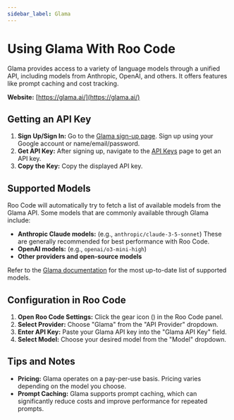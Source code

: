 ```yaml
---
sidebar_label: Glama
---
```


# Using Glama With Roo Code

Glama provides access to a variety of language models through a unified API, including models from Anthropic, OpenAI, and others.  It offers features like prompt caching and cost tracking.

**Website:** [https://glama.ai/](https://glama.ai/)

## Getting an API Key

1.  **Sign Up/Sign In:** Go to the [Glama sign-up page](https://glama.ai/sign-up). Sign up using your Google account or name/email/password.
2.  **Get API Key:** After signing up, navigate to the [API Keys](https://glama.ai/settings/gateway/api-keys) page to get an API key.
3.  **Copy the Key:** Copy the displayed API key.

## Supported Models

Roo Code will automatically try to fetch a list of available models from the Glama API.  Some models that are commonly available through Glama include:

*  **Anthropic Claude models:**  (e.g., `anthropic/claude-3-5-sonnet`)  These are generally recommended for best performance with Roo Code.
*  **OpenAI models:** (e.g., `openai/o3-mini-high`)
*  **Other providers and open-source models**
    
Refer to the [Glama documentation](https://glama.ai/models) for the most up-to-date list of supported models.

## Configuration in Roo Code

1.  **Open Roo Code Settings:** Click the gear icon (<Codicon name="gear" />) in the Roo Code panel.
2.  **Select Provider:** Choose "Glama" from the "API Provider" dropdown.
3.  **Enter API Key:** Paste your Glama API key into the "Glama API Key" field.
4.  **Select Model:** Choose your desired model from the "Model" dropdown.

## Tips and Notes

* **Pricing:** Glama operates on a pay-per-use basis.  Pricing varies depending on the model you choose.
* **Prompt Caching:** Glama supports prompt caching, which can significantly reduce costs and improve performance for repeated prompts.
